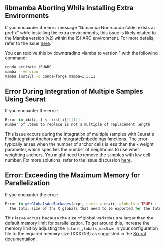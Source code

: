 ## libmamba Aborting While Installing Extra Environments
If you encounter the error message "libmamba Non-conda folder exists at prefix" while installing the extra environments, this issue is likely related to the Mamba version (v2) within the ISHARC environment. For more details, refer to the issue [here](https://github.com/jiarong/VirSorter2/issues/222).

You can resolve this by downgrading Mamba to version 1 with the following command:

```bash
conda activate iSHARC
mamba --version
mamba install -c conda-forge mamba=1.5.11
```

## Error During Integration of Multiple Samples Using Seurat
If you encounter the error:

```r
Error in idx[i, ] <- res[[i]][[1]] :
number of items to replace is not a multiple of replacement length
```
This issue occurs during the integration of multiple samples with Seurat's FindIntegrationAnchors and IntegrateEmbeddings functions. The error typically arises when the number of anchor cells is less than the k.weight parameter, which specifies the number of neighbours to use when weighting anchors. You might need to remove the samples with low cell number. For more solutions, refer to the issue discussion [here](https://github.com/satijalab/seurat/issues/6341).


## Error: Exceeding the Maximum Memory for Parallelization
If you encounter the error:

```r
Error in getGlobalsAndPackages(expr, envir = envir, globals = TRUE) :
  The total size of the X globals that need to be exported for the future expression ('FUN()') is XXX GiB. This exceeds the maximum allowed size of 500.00 MiB (option 'future.globals.maxSize'). The X largest globals are ...
```
This issue occurs because the size of global variables are larger than the default memory limit for parallelization. To get around this, increase the memory limit by adjusting the `future_globals_maxSize` in your configuration file to the required memory size (XXX GiB) as suggested in the [Seurat documentation](https://satijalab.org/seurat/archive/v3.0/future_vignette.html).
